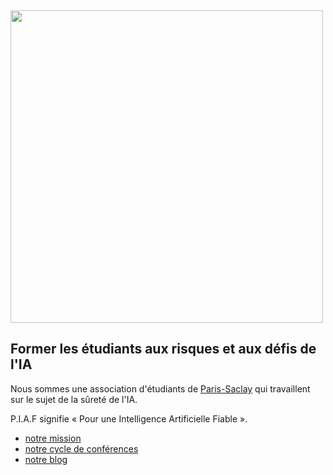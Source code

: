 
&nbsp;

<img src="piaf_gray_with_text.svg" width="500em">

<br>

## Former les étudiants aux risques et aux défis de l'IA

Nous sommes une association d'étudiants de [Paris-Saclay](https://fr.wikipedia.org/wiki/Paris-Saclay) qui travaillent sur le sujet de la sûreté de l'IA.

P.I.A.F signifie « Pour une Intelligence Artificielle Fiable ».

- [notre mission](/presentation.html)
- [notre cycle de conférences](/asimov.html)
- [notre blog](https://blog.piaf-saclay.org)
